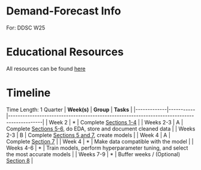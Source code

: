 # Demand-Forecast Info
For: DDSC W25

# Educational Resources
All resources can be found [here](/info/README.md)

# Timeline
Time Length: 1 Quarter
| **Week(s)** | **Group** | **Tasks**                                                                                  |
|-------------|-----------|--------------------------------------------------------------------------------------------|
| Week 2      | *         | Complete [Sections 1-4](/info/README.md)                                              |
| Weeks 2-3   | A         | Complete [Sections 5-6](/info/README.md), do EDA, store and document cleaned data     |
| Weeks 2-3   | B         | Complete [Sections 5 and 7](/info/README.md), create models                           |
| Week 4      | A         | Complete [Section 7](/info/README.md)                                                 |
| Week 4      | *         | Make data compatible with the model                                                        |
| Weeks 4-6   | *         | Train models, perform hyperparameter tuning, and select the most accurate models           |
| Weeks 7-9   | *         | Buffer weeks / (Optional) [Section 8](/info/README.md)                                |
